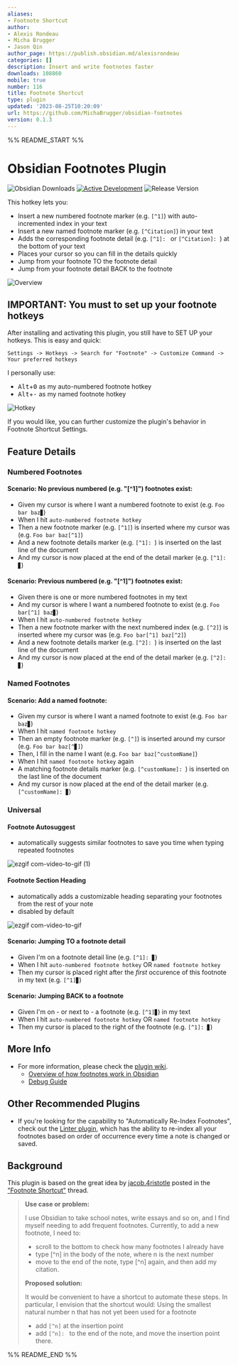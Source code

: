 ```yaml
---
aliases:
- Footnote Shortcut
author:
- Alexis Rondeau
- Micha Brugger
- Jason Qin
author_page: https://publish.obsidian.md/alexisrondeau
categories: []
description: Insert and write footnotes faster
downloads: 108860
mobile: true
number: 116
title: Footnote Shortcut
type: plugin
updated: '2023-08-25T10:20:09'
url: https://github.com/MichaBrugger/obsidian-footnotes
version: 0.1.3
---
```


%% README_START %%

# Obsidian Footnotes Plugin
![Obsidian Downloads](https://img.shields.io/badge/dynamic/json?logo=obsidian&color=%23483699&label=downloads&query=%24%5B%27obsidian-footnotes%27%5D.downloads&url=https%3A%2F%2Fraw.githubusercontent.com%2Fobsidianmd%2Fobsidian-releases%2Fmaster%2Fcommunity-plugin-stats.json) [![Active Development](https://img.shields.io/badge/Maintenance%20Level-Actively%20Developed-brightgreen.svg)](https://gist.github.com/cheerfulstoic/d107229326a01ff0f333a1d3476e068d) ![Release Version](https://img.shields.io/github/v/release/MichaBrugger/obsidian-footnotes)

This hotkey lets you:

- Insert a new numbered footnote marker (e.g. `[^1]`) with auto-incremented index in your text 
- Insert a new named footnote marker (e.g. `[^Citation]`) in your text
- Adds the corresponding footnote detail (e.g. `[^1]: ` or `[^Citation]: `) at the bottom of your text     
- Places your cursor so you can fill in the details quickly
- Jump from your footnote TO the footnote detail
- Jump from your footnote detail BACK to the footnote

![Overview](https://user-images.githubusercontent.com/68677082/228686351-fe71a0ec-be56-4d70-93c1-01925dd6380f.gif)

## IMPORTANT: You must to set up your footnote hotkeys

After installing and activating this plugin, you still have to SET UP your hotkeys. This is easy and quick:

`Settings -> Hotkeys -> Search for "Footnote" -> Customize Command -> Your preferred hotkeys`

I personally use: 
- <kbd>Alt</kbd>+<kbd>0</kbd> as my auto-numbered footnote hotkey
- <kbd>Alt</kbd>+<kbd>-</kbd> as my named footnote hotkey

![Hotkey](https://user-images.githubusercontent.com/68677082/228659877-8ea81271-37c4-4fdf-99de-1d4b6ca1c85f.png)

If you would like, you can further customize the plugin's behavior in Footnote Shortcut Settings. 

## Feature Details
### Numbered Footnotes
#### Scenario: No previous numbered (e.g. "[^1]") footnotes exist:
- Given my cursor is where I want a numbered footnote to exist (e.g. `Foo bar baz▊`)
- When I hit `auto-numbered footnote hotkey`
- Then a new footnote marker (e.g. `[^1]`) is inserted where my cursor was (e.g. `Foo bar baz[^1]`)
- And a new footnote details marker (e.g. `[^1]: `) is inserted on the last line of the document
- And my cursor is now placed at the end of the detail marker (e.g. `[^1]: ▊`)

#### Scenario: Previous numbered (e.g. "[^1]") footnotes exist:
- Given there is one or more numbered footnotes in my text 
- And my cursor is where I want a numbered footnote to exist (e.g. `Foo bar[^1] baz▊`)
- When I hit `auto-numbered footnote hotkey`
- Then a new footnote marker with the next numbered index (e.g. `[^2]`) is inserted where my cursor was (e.g. `Foo bar[^1] baz[^2]`)
- And a new footnote details marker (e.g. `[^2]: `) is inserted on the last line of the document
- And my cursor is now placed at the end of the detail marker (e.g. `[^2]: ▊`)

### Named Footnotes
#### Scenario: Add a named footnote:
- Given my cursor is where I want a named footnote to exist (e.g. `Foo bar baz▊`)
- When I hit `named footnote hotkey`
- Then an empty footnote marker (e.g. `[^]`) is inserted around my cursor (e.g. `Foo bar baz[^▊]`)
- Then, I fill in the name I want (e.g. `Foo bar baz[^customName]`)
- When I hit `named footnote hotkey` again
- A matching footnote details marker (e.g. `[^customName]: `) is inserted on the last line of the document
- And my cursor is now placed at the end of the detail marker (e.g. `[^customName]: ▊`)

### Universal
#### Footnote Autosuggest
- automatically suggests similar footnotes to save you time when typing repeated footnotes

![ezgif com-video-to-gif (1)](https://github.com/MichaBrugger/obsidian-footnotes/assets/68677082/f93f8828-f199-40a3-a9c3-0614bdb96e5b)

#### Footnote Section Heading
- automatically adds a customizable heading separating your footnotes from the rest of your note
- disabled by default

![ezgif com-video-to-gif](https://github.com/MichaBrugger/obsidian-footnotes/assets/68677082/6e53a654-eac0-4077-a2cf-fc76d5ef3961)

#### Scenario: Jumping TO a footnote detail
- Given I'm on a footnote detail line (e.g. `[^1]: ▊`)
- When I hit `auto-numbered footnote hotkey` OR `named footnote hotkey`
- Then my cursor is placed right after the *first* occurence of this footnote in my text (e.g. `[^1]▊`)

#### Scenario: Jumping BACK to a footnote
- Given I'm on - or next to - a footnote (e.g. `[^1]▊`) in my text
- When I hit `auto-numbered footnote hotkey` OR `named footnote hotkey`
- Then my cursor is placed to the right of the footnote (e.g. `[^1]: ▊`)

## More Info

- For more information, please check the [plugin wiki](https://github.com/MichaBrugger/obsidian-footnotes/wiki). 
  - [Overview of how footnotes work in Obsidian](https://github.com/MichaBrugger/obsidian-footnotes/wiki/Footnote-Functionality)
  - [Debug Guide](https://github.com/MichaBrugger/obsidian-footnotes/wiki/Debug-Guide)

## Other Recommended Plugins

- If you're looking for the capability to "Automatically Re-Index Footnotes", check out the [Linter plugin](https://github.com/platers/obsidian-linter), which has the ability to re-index all your footnotes based on order of occurrence every time a note is changed or saved. 

## Background
This plugin is based on the great idea by [jacob.4ristotle](https://forum.obsidian.md/u/jacob.4ristotle/summary) posted in the ["Footnote Shortcut"](https://forum.obsidian.md/t/footnote-shortcut/8872) thread.

> **Use case or problem:**
>
> I use Obsidian to take school notes, write essays and so on, and I find myself needing to add frequent footnotes. Currently, to add a new footnote, I need to:
> - scroll to the bottom to check how many footnotes I already have
> - type [^n] in the body of the note, where n is the next number
> - move to the end of the note, type [^n] again, and then add my citation.
>
> **Proposed solution:**
>
> It would be convenient to have a shortcut to automate these steps. In particular, I envision that the shortcut would:
> Using the smallest natural number n that has not yet been used for a footnote
> - add `[^n]` at the insertion point
> - add `[^n]: ` to the end of the note, and move the insertion point there.


%% README_END %%